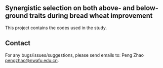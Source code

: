 ## Synergistic selection on both above- and below-ground traits during bread wheat improvement
This project contains the codes used in the study.

## Contact
For any bugs/issues/suggestions, please send emails to: Peng Zhao pengzhao@nwafu.edu.cn.

